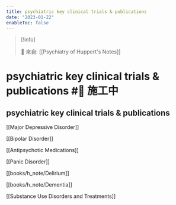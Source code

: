 ```yaml
---
title: psychiatric key clinical trials & publications
date: "2023-01-22"
enableToc: false
---
```


> [!info]
>
> 🌱 來自: [[Psychiatry of Huppert's Notes]]

# psychiatric key clinical trials & publications #🚧 施工中

## psychiatric key clinical trials & publications


[[Major Depressive Disorder]]

[[Bipolar Disorder]]

[[Antipsychotic Medications]]

[[Panic Disorder]]

[[books/h_note/Delirium]]

[[books/h_note/Dementia]]

[[Substance Use Disorders and Treatments]]

